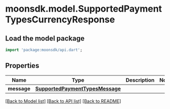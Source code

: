 # moonsdk.model.SupportedPaymentTypesCurrencyResponse

## Load the model package

```dart
import 'package:moonsdk/api.dart';
```

## Properties

| Name        | Type                                                                | Description | Notes |
| ----------- | ------------------------------------------------------------------- | ----------- | ----- |
| **message** | [**SupportedPaymentTypesMessage**](supportedpaymenttypesmessage.md) |             |       |

[\[Back to Model list\]](./#documentation-for-models) [\[Back to API list\]](./#documentation-for-api-endpoints) [\[Back to README\]](./)

